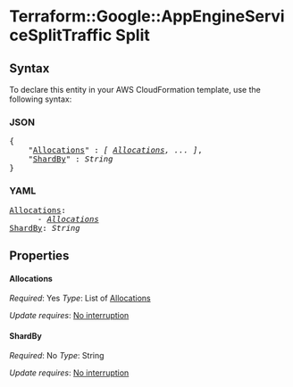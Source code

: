 # Terraform::Google::AppEngineServiceSplitTraffic Split

## Syntax

To declare this entity in your AWS CloudFormation template, use the following syntax:

### JSON

<pre>
{
    "<a href="#allocations" title="Allocations">Allocations</a>" : <i>[ <a href="split-allocations.md">Allocations</a>, ... ]</i>,
    "<a href="#shardby" title="ShardBy">ShardBy</a>" : <i>String</i>
}
</pre>

### YAML

<pre>
<a href="#allocations" title="Allocations">Allocations</a>: <i>
      - <a href="split-allocations.md">Allocations</a></i>
<a href="#shardby" title="ShardBy">ShardBy</a>: <i>String</i>
</pre>

## Properties

#### Allocations

_Required_: Yes
_Type_: List of <a href="split-allocations.md">Allocations</a>

_Update requires_: [No interruption](https://docs.aws.amazon.com/AWSCloudFormation/latest/UserGuide/using-cfn-updating-stacks-update-behaviors.html#update-no-interrupt)

#### ShardBy

_Required_: No
_Type_: String

_Update requires_: [No interruption](https://docs.aws.amazon.com/AWSCloudFormation/latest/UserGuide/using-cfn-updating-stacks-update-behaviors.html#update-no-interrupt)

